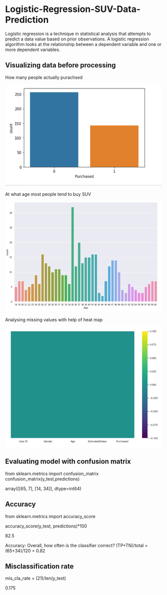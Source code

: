 # Logistic-Regression-SUV-Data-Prediction
Logistic regression is a technique in statistical analysis that attempts to predict a data value based on prior observations. A logistic regression algorithm looks at the relationship between a dependent variable and one or more dependent variables.
## Visualizing data before processing

How many people actually purachsed

![Screenshot](img/Capture1.PNG)

At what age most people tend to buy SUV

![Screenshot](img/Capture.PNG)

Analysing missing values with help of heat map

![Screenshot](img/Capture2.PNG)

## Evaluating model with confusion matrix

from sklearn.metrics import confusion_matrix
confusion_matrix(y_test,predictions)

array([[65,  7],
       [14, 34]], dtype=int64)
       
## Accuracy

from sklearn.metrics import accuracy_score

accuracy_score(y_test, predictions)*100

82.5

Accuracy: Overall, how often is the classifier correct?
(TP+TN)/total = (65+34)/120 = 0.82

## Misclassification rate
mis_cla_rate  = (21)/len(y_test)

0.175
